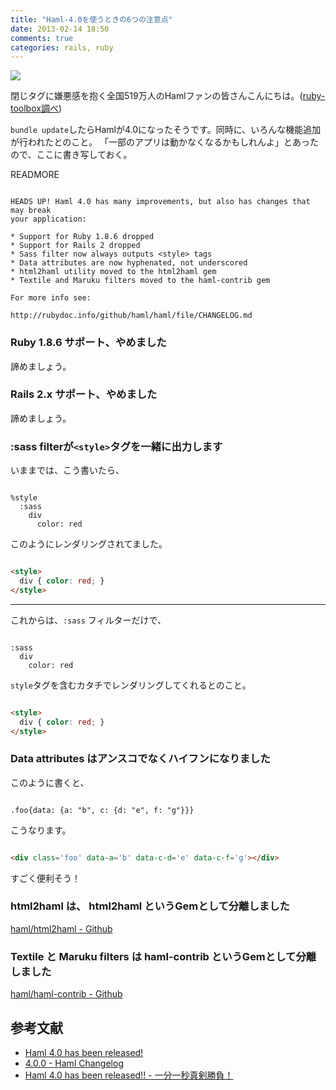 ```yaml
---
title: "Haml-4.0を使うときの6つの注意点"
date: 2013-02-14 18:50
comments: true
categories: rails, ruby
---
```


<img class='img-thumbnail' src='/images/2013/haml.png' />

閉じタグに嫌悪感を抱く全国519万人のHamlファンの皆さんこんにちは。([ruby-toolbox調べ](https://www.ruby-toolbox.com/))

`bundle update`したらHamlが4.0になったそうです。同時に、いろんな機能追加が行われたとのこと。
「一部のアプリは動かなくなるかもしれんよ」とあったので、ここに書き写しておく。

READMORE

```

HEADS UP! Haml 4.0 has many improvements, but also has changes that may break
your application:

* Support for Ruby 1.8.6 dropped
* Support for Rails 2 dropped
* Sass filter now always outputs <style> tags
* Data attributes are now hyphenated, not underscored
* html2haml utility moved to the html2haml gem
* Textile and Maruku filters moved to the haml-contrib gem

For more info see:

http://rubydoc.info/github/haml/haml/file/CHANGELOG.md
```
### Ruby 1.8.6 サポート、やめました

諦めましょう。

### Rails 2.x サポート、やめました

諦めましょう。

### :sass filterが`<style>`タグを一緒に出力します

いままでは、こう書いたら、

``` haml

%style
  :sass
    div
      color: red
```

このようにレンダリングされてました。

``` html

<style>
  div { color: red; }
</style>
```
---

これからは、`:sass` フィルターだけで、

``` haml

:sass
  div
    color: red
```

`style`タグを含むカタチでレンダリングしてくれるとのこと。

``` html

<style>
  div { color: red; }
</style>
```

### Data attributes はアンスコでなくハイフンになりました

このように書くと、

``` haml

.foo{data: {a: "b", c: {d: "e", f: "g"}}}
```

こうなります。

``` html

<div class='foo' data-a='b' data-c-d='e' data-c-f='g'></div>
```

すごく便利そう！

### html2haml は、 html2haml というGemとして分離しました

[haml/html2haml - Github](https://github.com/haml/html2haml)

### Textile と Maruku filters は haml-contrib というGemとして分離しました

[haml/haml-contrib - Github](https://github.com/haml/haml-contrib)

## 参考文献

- [Haml 4.0 has been released!](http://blog.haml.info/post/42998475354/haml-4-0-has-been-released)
- [4.0.0 - Haml Changelog](http://haml.info/docs/yardoc/file.CHANGELOG.html#400)
- [Haml 4.0 has been released!! - 一分一秒真剣勝負！](http://yatmsu.hatenablog.com/entry/2013/02/14/Haml_4_0_has_been_released%21%21)

